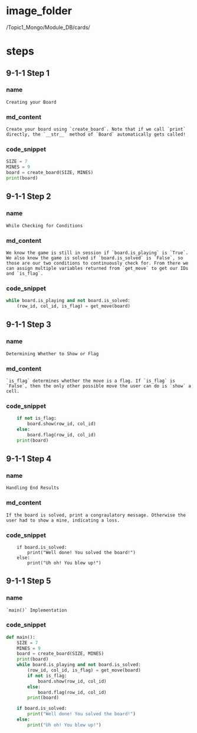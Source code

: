 # image_folder
/Topic1_Mongo/Module_DB/cards/

# steps

## 9-1-1 Step 1
### name
```
Creating your Board
```
### md_content
```
Create your board using `create_board`. Note that if we call `print` directly, the `__str__` method of `Board` automatically gets called!
```
### code_snippet
```python
SIZE = 7
MINES = 9
board = create_board(SIZE, MINES)
print(board)
```
## 9-1-1 Step 2
### name
```
While Checking for Conditions
```
### md_content
```
We know the game is still in session if `board.is_playing` is `True`. We also know the game is solved if `board.is_solved` is `False`, so those are our two conditions to continuously check for. From there we can assign multiple variables returned from `get_move` to get our IDs and `is_flag`.
```
### code_snippet
```python
while board.is_playing and not board.is_solved:
    (row_id, col_id, is_flag) = get_move(board)
```
## 9-1-1 Step 3
### name
```
Determining Whether to Show or Flag
```
### md_content
```
`is_flag` determines whether the move is a flag. If `is_flag` is `False`, then the only other possible move the user can do is `show` a cell. 
```
### code_snippet
```python
    if not is_flag:
        board.show(row_id, col_id)
    else:
        board.flag(row_id, col_id)
    print(board)
```
## 9-1-1 Step 4
### name
```
Handling End Results
```
### md_content
```
If the board is solved, print a congraulatory message. Otherwise the user had to show a mine, indicating a loss.
```
### code_snippet
```
    if board.is_solved:
        print("Well done! You solved the board!")
    else:
        print("Uh oh! You blew up!")
```
## 9-1-1 Step 5
### name
```
`main()` Implementation
```
### code_snippet
```python
def main():
    SIZE = 7
    MINES = 9
    board = create_board(SIZE, MINES)
    print(board)
    while board.is_playing and not board.is_solved:
        (row_id, col_id, is_flag) = get_move(board)
        if not is_flag:
            board.show(row_id, col_id)
        else:
            board.flag(row_id, col_id)
        print(board)

    if board.is_solved:
        print("Well done! You solved the board!")
    else:
        print("Uh oh! You blew up!")
```


